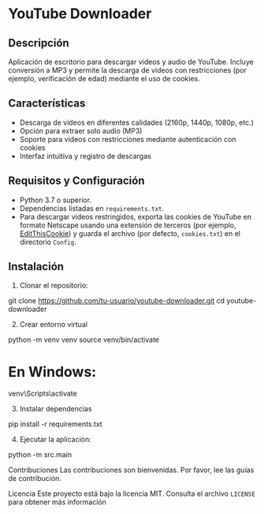 # YouTube Downloader

## Descripción
Aplicación de escritorio para descargar videos y audio de YouTube. Incluye conversión a MP3 y permite la descarga de videos con restricciones (por ejemplo, verificación de edad) mediante el uso de cookies.

## Características
- Descarga de videos en diferentes calidades (2160p, 1440p, 1080p, etc.)
- Opción para extraer solo audio (MP3)
- Soporte para videos con restricciones mediante autenticación con cookies
- Interfaz intuitiva y registro de descargas

## Requisitos y Configuración
- Python 3.7 o superior.
- Dependencias listadas en `requirements.txt`.
- Para descargar videos restringidos, exporta las cookies de YouTube en formato Netscape usando una extensión de terceros (por ejemplo, [EditThisCookie](https://www.editthiscookie.com/)) y guarda el archivo (por defecto, `cookies.txt`) en el directorio `Config`.

## Instalación

1. Clonar el repositorio:

git clone https://github.com/tu-usuario/youtube-downloader.git cd youtube-downloader

2. Crear entorno virtual

python -m venv venv source venv/bin/activate 

# En Windows: 

venv\Scripts\activate

3. Instalar dependencias

pip install -r requirements.txt

4. Ejecutar la aplicación:

python -m src.main

Contribuciones
Las contribuciones son bienvenidas. Por favor, lee las guías de contribución.

Licencia
Este proyecto está bajo la licencia MIT. Consulta el archivo `LICENSE` para obtener más información

